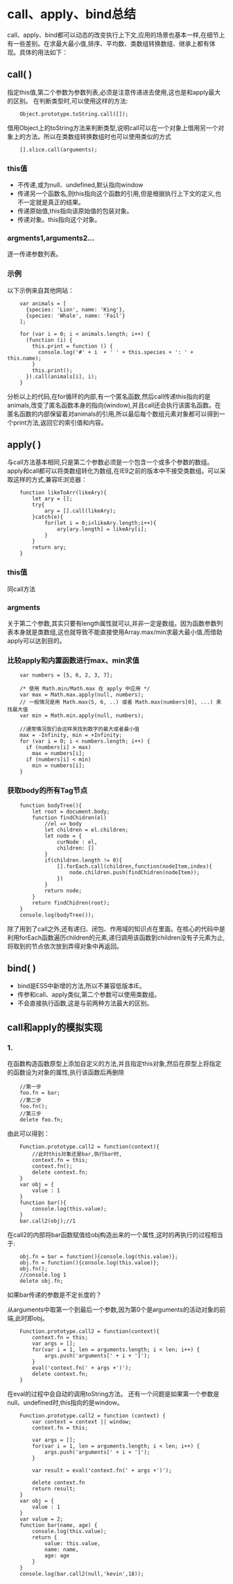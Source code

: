 ﻿# call、apply、bind总结

call、apply、bind都可以动态的改变执行上下文,应用的场景也基本一样,在细节上有一些差别。在求最大最小值,排序、平均数、类数组转换数组、继承上都有体现。具体的用法如下：

## call( )
指定this值,第二个参数为参数列表,必须是注意传递进去使用,这也是和apply最大的区别。
在判断类型时,可以使用这样的方法:
```
    Object.prototype.toString.call([]);
```
借用Object上的toString方法来判断类型,说明call可以在一个对象上借用另一个对象上的方法。所以在类数组转换数组时也可以使用类似的方式
```
    [].slice.call(arguments);
```

### this值

 - 不传递,或为null、undefined,默认指向window
 - 传递另一个函数名,则this指向这个函数的引用,但是根据执行上下文的定义,也不一定就是真正的结果。
 - 传递原始值,this指向该原始值的包装对象。
 - 传递对象。this指向这个对象。

### argments1,arguments2...

逐一传递参数列表。

### 示例

以下示例来自其他网站：
```
    var animals = [
      {species: 'Lion', name: 'King'},
      {species: 'Whale', name: 'Fail'}
    ];

    for (var i = 0; i < animals.length; i++) {
      (function (i) { 
        this.print = function () { 
          console.log('#' + i  + ' ' + this.species + ': ' + this.name); 
        } 
        this.print();
      }).call(animals[i], i);
    }
```
分析以上的代码,在for循环的内部,有一个匿名函数,然后call传递this指向的是animals,改变了匿名函数本身的指向(window),并且call还会执行该匿名函数。在匿名函数的内部保留着对animals的引用,所以最后每个数组元素对象都可以得到一个print方法,返回它的索引值和内容。

## apply( )
与call方法基本相同,只是第二个参数必须是一个包含一个或多个参数的数组。apply和call都可以将类数组转化为数组,在IE9之前的版本中不接受类数组。可以采取这样的方式,兼容IE浏览器：
```
    function likeToArr(likeAry){
        let ary = [];
        try{
            ary = [].call(likeAry);
        }catch(e){
            for(let i = 0;i<likeAry.length;i++){
                ary[ary.length] = likeAry[i];
            }
        }
        return ary;
    }
```
### this值
同call方法

### argments
关于第二个参数,其实只要有length属性就可以,并非一定是数组。因为函数参数列表本身就是类数组,这也就导致不能直接使用Array.max/min求最大最小值,而借助apply可以达到目的。

### 比较apply和内置函数进行max、min求值
```
    var numbers = [5, 6, 2, 3, 7];

    /* 使用 Math.min/Math.max 在 apply 中应用 */
    var max = Math.max.apply(null, numbers);
    // 一般情况是用 Math.max(5, 6, ..) 或者 Math.max(numbers[0], ...) 来找最大值
    var min = Math.min.apply(null, numbers);
    
    //通常情况我们会这样来找到数字的最大或者最小值
    max = -Infinity, min = +Infinity;
    for (var i = 0; i < numbers.length; i++) {
      if (numbers[i] > max)
        max = numbers[i];
      if (numbers[i] < min) 
        min = numbers[i];
    }
```
### 获取body的所有Tag节点
```
    function bodyTree(){
        let root = document.body;
        function findChidren(el) 
            //el => body
            let children = el.children;
            let node = {
                curNode : el,
                children: []
            }
            if(children.length != 0){
                [].forEach.call(children,function(nodeItem,index){
                    node.children.push(findChidren(nodeItem));
                })
            } 
            return node;
        }
        return findChidren(root);
    }
    console.log(bodyTree());
```
除了用到了call之外,还有递归、闭包、作用域的知识点在里面。在核心的代码中是利用forEach函数遍历children的元素,递归调用该函数到children没有子元素为止,将取到的节点依次放到弄得对象中再返回。
 
## bind( )

 - bind是ES5中新增的方法,所以不兼容低版本IE。
 - 传参和call、apply类似,第二个参数可以使用类数组。
 - 不会直接执行函数,这是与前两种方法最大的区别。

## call和apply的模拟实现
### 1.
在函数构造函数原型上添加自定义的方法,并且指定this对象,然后在原型上将指定的函数设为对象的属性,执行该函数后再删除
```
    //第一步
    foo.fn = bar;
    //第二步
    foo.fn();
    //第三步
    delete foo.fn;
```
由此可以得到：
```
    Function.prototype.call2 = function(context){
        //此时this对象还是bar,执行bar时,
        context.fn = this;
        context.fn();
        delete context.fn;
    }
    var obj = {
        value : 1
    }
    function bar(){
        console.log(this.value);
    }
    bar.call2(obj);//1
```
在call2的内部将bar函数赋值给obj构造出来的一个属性,这时的再执行的过程相当于:
```
    obj.fn = bar = function(){console.log(this.value)};
    obj.fn = function(){console.log(this.value)};
    obj.fn();
    //console.log 1
    delete obj.fn;
```
如果bar传递的参数是不定长度的？

从arguments中取第一个到最后一个参数,因为第0个是arguments的活动对象的前端,此时即obj。
```
    Function.prototype.call2 = function(context){
        context.fn = this;
        var args = [];
        for(var i = 1, len = arguments.length; i < len; i++) {
            args.push('arguments[' + i + ']');
        }
        eval('context.fn(' + args +')');
        delete context.fn;
    }
```
在eval的过程中会自动的调用toString方法。
还有一个问题是如果第一个参数是null、undefined时,this指向的是window。
```
    Function.prototype.call2 = function (context) {
        var context = context || window;
        context.fn = this;

        var args = [];
        for(var i = 1, len = arguments.length; i < len; i++) {
            args.push('arguments[' + i + ']');
        }

        var result = eval('context.fn(' + args +')');

        delete context.fn
        return result;
    }
    var obj = {
        value : 1
    }
    var value = 2;
    function bar(name, age) {
        console.log(this.value);
        return {
            value: this.value,
            name: name,
            age: age
        }
    }
    console.log(bar.call2(null,'kevin',18));
```